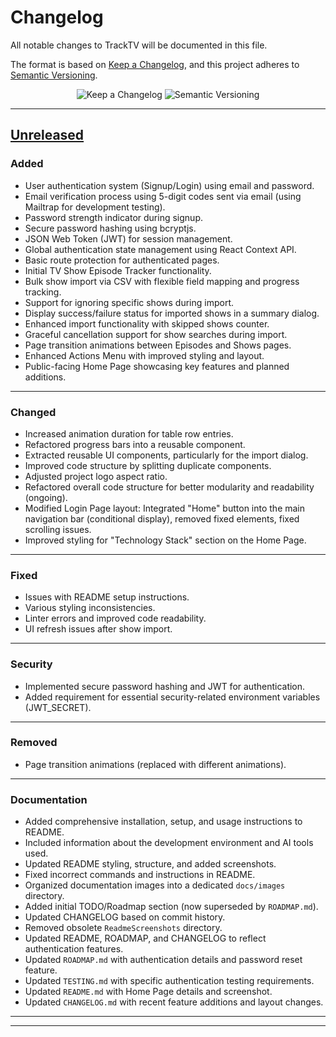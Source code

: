 # Changelog

All notable changes to TrackTV will be documented in this file.

The format is based on [Keep a Changelog](https://keepachangelog.com/en/1.1.0/),
and this project adheres to [Semantic Versioning](https://semver.org/spec/v2.0.0.html).

<p align="center">
  <img src="https://img.shields.io/badge/Keep%20a%20Changelog-遵守-brightgreen.svg?style=for-the-badge" alt="Keep a Changelog" />
  <img src="https://img.shields.io/badge/Semantic%20Versioning-2.0.0-blue?style=for-the-badge" alt="Semantic Versioning" />
</p>

---

## [Unreleased]

### Added
- User authentication system (Signup/Login) using email and password.
- Email verification process using 5-digit codes sent via email (using Mailtrap for development testing).
- Password strength indicator during signup.
- Secure password hashing using bcryptjs.
- JSON Web Token (JWT) for session management.
- Global authentication state management using React Context API.
- Basic route protection for authenticated pages.
- Initial TV Show Episode Tracker functionality.
- Bulk show import via CSV with flexible field mapping and progress tracking.
- Support for ignoring specific shows during import.
- Display success/failure status for imported shows in a summary dialog.
- Enhanced import functionality with skipped shows counter.
- Graceful cancellation support for show searches during import.
- Page transition animations between Episodes and Shows pages.
- Enhanced Actions Menu with improved styling and layout.
- Public-facing Home Page showcasing key features and planned additions.

---

### Changed
- Increased animation duration for table row entries.
- Refactored progress bars into a reusable component.
- Extracted reusable UI components, particularly for the import dialog.
- Improved code structure by splitting duplicate components.
- Adjusted project logo aspect ratio.
- Refactored overall code structure for better modularity and readability (ongoing).
- Modified Login Page layout: Integrated "Home" button into the main navigation bar (conditional display), removed fixed elements, fixed scrolling issues.
- Improved styling for "Technology Stack" section on the Home Page.

---

### Fixed
- Issues with README setup instructions.
- Various styling inconsistencies.
- Linter errors and improved code readability.
- UI refresh issues after show import.

---

### Security
- Implemented secure password hashing and JWT for authentication.
- Added requirement for essential security-related environment variables (JWT_SECRET).

---

### Removed
- Page transition animations (replaced with different animations).

---

### Documentation
- Added comprehensive installation, setup, and usage instructions to README.
- Included information about the development environment and AI tools used.
- Updated README styling, structure, and added screenshots.
- Fixed incorrect commands and instructions in README.
- Organized documentation images into a dedicated `docs/images` directory.
- Added initial TODO/Roadmap section (now superseded by `ROADMAP.md`).
- Updated CHANGELOG based on commit history.
- Removed obsolete `ReadmeScreenshots` directory.
- Updated README, ROADMAP, and CHANGELOG to reflect authentication features.
- Updated `ROADMAP.md` with authentication details and password reset feature.
- Updated `TESTING.md` with specific authentication testing requirements.
- Updated `README.md` with Home Page details and screenshot.
- Updated `CHANGELOG.md` with recent feature additions and layout changes.

---

<!-- Add previous version sections here if/when tags are created -->
<!--
## [1.0.0] - YYYY-MM-DD

<details>
<summary><strong>Click to expand</strong></summary>

### Added
- Initial release features...

</details>
-->

---

<!-- Link Definitions -->
[Unreleased]: https://github.com/sagy101/tv-tracker/compare/2b76f9766c610a2f341892af05c4e13ed2d59afc...HEAD 